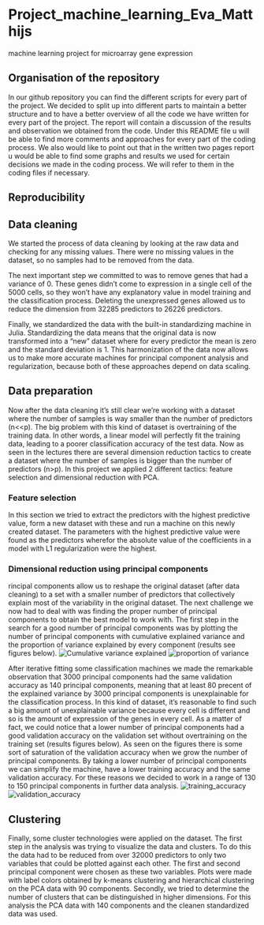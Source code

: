 # Project_machine_learning_Eva_Matthijs
machine learning project for microarray gene expression

## Organisation of the repository 
In our github repository you can find the different scripts for every part of the project. We decided to split up into different parts to maintain a better structure and to have a better overview of all the code we have written for every part of the project. The report will contain a discussion of the results and observation we obtained from the code. Under this README file u will be able to find more comments and approaches for every part of the coding process. We also would like to point out that in the written two pages report u would be able to find some graphs and results we used for certain decisions we made in the coding process. We will refer to them in the coding files if necessary. 

## Reproducibility 

## Data cleaning
We started the process of data cleaning by looking at the raw data and checking for any missing values. There were no missing values in the dataset, so no samples had to be removed from the data. 

The next important step we committed to was to remove genes that had a variance of 0. These genes didn’t come to expression in a single cell of the 5000 cells, so they won’t have any explanatory value in model training and the classification process. Deleting the unexpressed genes allowed us to reduce the dimension from 32285 predictors to 26226 predictors. 

Finally, we standardized the data with the built-in standardizing machine in Julia. Standardizing the data means that the original data is now transformed into a “new” dataset where for every predictor the mean is zero and the standard deviation is 1. This harmonization of the data now allows us to make more accurate machines for principal component analysis and regularization, because both of these approaches depend on data scaling.

## Data preparation
Now after the data cleaning it’s still clear we’re working with a dataset where the number of samples is way smaller than the number of predictors (n<<p). The big problem with this kind of dataset is overtraining of the training data. In other words, a linear model will perfectly fit the training data, leading to a poorer classification accuracy of the test data. Now as seen in the lectures there are several dimension reduction tactics to create a dataset where the number of samples is bigger than the number of predictors (n>p). In this project we applied 2 different tactics: feature selection and dimensional reduction with PCA.  

### Feature selection
In this section we tried to extract the predictors with the highest predictive value, form a new dataset with these and run a machine on this newly created dataset. The parameters with the highest predictive value were found as the predictors wherefor the absolute value of the coefficients in a model with L1 regularization were the highest. 

### Dimensional reduction using principal components 
rincipal components allow us to reshape the original dataset (after data cleaning) to a set with a smaller number of predictors that collectively explain most of the variability in the original dataset. The next challenge we now had to deal with was finding the proper number of principal components to obtain the best model to work with.  The first step in the search for a good number of principal components was by plotting the number of principal components with cumulative explained variance and the proportion of variance explained by every component (results see figures below).
![Cumulative variance explained](https://user-images.githubusercontent.com/114157780/208315814-92bb1e0c-f80e-40aa-866d-1e4b9c3ef4a3.png)
![proportion of variance](https://user-images.githubusercontent.com/114157780/208315823-b3bb8272-7ebd-422b-a397-fd8668b6f5ec.png)

After iterative fitting some classification machines we made the remarkable observation that 3000 principal components had the same validation accuracy as 140 principal components, meaning that at least 80 precent of the explained variance by 3000 principal components is unexplainable for the classification process. In this kind of dataset, it’s reasonable to find such a big amount of unexplainable variance because every cell is different and so is the amount of expression of the genes in every cell. As a matter of fact, we could notice that a lower number of principal components had a good validation accuracy on the validation set without overtraining on the training set (results figures below).
As seen on the figures there is some sort of saturation of the validation accuracy when we grow the number of principal components. By taking a lower number of principal components we can simplify the machine, have a lower training accuracy and the same validation accuracy. For these reasons we decided to work in a range of 130 to 150 principal components in further data analysis.
![training_accuracy](https://user-images.githubusercontent.com/114157780/208315896-ebb048f7-e9fc-49b1-8d4d-2d15887639e8.png)
![validation_accuracy](https://user-images.githubusercontent.com/114157780/208315910-c638ba87-4f70-4fc3-beab-6a049baeaa42.png)

## Clustering
Finally, some cluster technologies were applied on the dataset. 
The first step in the analysis was trying to visualize the data and clusters. To do this the data had to be reduced from over 32000 predictors to only two variables that could be plotted against each other. The first and second principal component were chosen as these two variables. Plots were made with label colors obtained by k-means clustering and hierarchical clustering on the PCA data with 90 components.
Secondly, we tried to determine the number of clusters that can be distinguished in higher dimensions. For this analysis the PCA data with 140 components and the cleanen standardized data was used.


